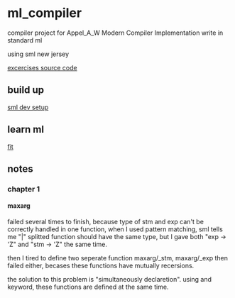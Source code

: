 # ml_compiler

compiler project for Appel_A_W Modern Compiler Implementation write in standard ml


using sml new jersey


[excercises source code](http://www.cs.princeton.edu/~appel/modern/ml/project.html)

## build up 
[sml dev setup](https://blog.jez.io/sml-dev-setup/)



## learn ml
[fit](https://cs.fit.edu/~ryan/sml/intro.html)


## notes

### chapter 1

#### maxarg
failed several times to finish, because type of stm and exp can't be correctly handled in one function, when I used pattern matching, sml tells me "|" splitted function should have the same type, but I gave both "exp -> 'Z" and "stm -> 'Z" the same time.

then I tired to define two seperate function maxarg/_stm, maxarg/_exp then failed either, becases these functions have mutually recersions.

the solution to this problem is "simultaneously declaretion". using and keyword, these functions are defined at the same time. 
